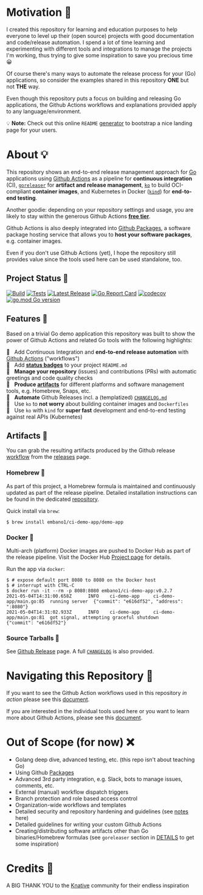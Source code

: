 # Motivation 💪

I created this repository for learning and education purposes to help everyone
to level up their (open source) projects with good documentation and
code/release automation. I spend a lot of time learning and experimenting with
different tools and integrations to manage the projects I'm working, thus trying
to give some inspiration to save you precious time 😀

Of course there's many ways to automate the release process for your (Go)
applications, so consider the examples shared in this repository **ONE** but not
**THE** way.

Even though this repository puts a focus on building and releasing Go
applications, the Github Actions workflows and explanations provided apply to
any language/environment.

💡 **Note:** Check out this online `README` [generator](https://readme.so/) to
bootstrap a nice landing page for your users. 

# About 💡

This repository shows an end-to-end release management approach for
[Go](https://golang.org/) applications using [Github
Actions](https://github.com/features/actions) as a pipeline for **continuous
integration** (CI), [`goreleaser`](https://goreleaser.com/) for **artifact and
release management**, [`ko`](https://github.com/google/ko) to build OCI-compliant
**container images**, and Kubernetes in Docker
([`kind`](https://github.com/kubernetes-sigs/kind)) for **end-to-end testing**.

Another goodie: depending on your repository settings and usage, you are likely
to stay within the generous Github Actions [**free
tier**](https://docs.github.com/en/github/setting-up-and-managing-billing-and-payments-on-github/about-billing-for-github-actions).

Github Actions is also deeply integrated into [Github
Packages](https://docs.github.com/en/packages/learn-github-packages/introduction-to-github-packages),
a software package hosting service that allows you to **host your software
packages**, e.g. container images.

Even if you don't use Github Actions (yet), I hope the repository still provides
value since the tools used here can be used standalone, too.

## Project Status 🚦

[![Build](https://github.com/embano1/ci-demo-app/actions/workflows/build.yaml/badge.svg)](https://github.com/embano1/ci-demo-app/actions/workflows/build.yaml)
[![Tests](https://github.com/embano1/ci-demo-app/actions/workflows/go-unit-tests.yaml/badge.svg)](https://github.com/embano1/ci-demo-app/actions/workflows/go-unit-tests.yaml)
[![Latest Release](https://img.shields.io/github/release/embano1/ci-demo-app.svg?logo=github&style=flat-square)](https://github.com/embano1/ci-demo-app/releases/latest)
[![Go Report Card](https://goreportcard.com/badge/github.com/embano1/ci-demo-app)](https://goreportcard.com/report/github.com/embano1/ci-demo-app)
[![codecov](https://codecov.io/gh/embano1/ci-demo-app/branch/main/graph/badge.svg?token=TC7MW723JO)](https://codecov.io/gh/embano1/ci-demo-app)
[![go.mod Go version](https://img.shields.io/github/go-mod/go-version/embano1/ci-demo-app)](https://github.com/embano1/ci-demo-app)

## Features 🤩

Based on a trivial Go demo application this repository was built to show the
power of Github Actions and related Go tools with the following highlights:

💫 &nbsp; Add Continuous Integration and **end-to-end release automation** with
[Github Actions](https://github.com/embano1/ci-demo-app/actions) ("workflows")  
💫 &nbsp; Add [**status badges**](#project-status-) to your project `README.md`  
💫 &nbsp; **Manage your repository** (issues) and contributions (PRs) with
automatic greetings and code quality checks  
💫 &nbsp; **Produce [artifacts](#artifacts-)** for different platforms and software management
tools, e.g. Homebrew, Snaps, etc.  
💫 &nbsp; **Automate** Github Releases incl. a (templatized) [`CHANGELOG.md`](CHANGELOG.md)  
💫 &nbsp; Use `ko` to **not worry** about building container images and
`Dockerfiles`  
💫 &nbsp; Use `ko` with `kind` for **super fast** development and end-to-end
testing against real APIs (Kubernetes)  

## Artifacts 💎

You can grab the resulting artifacts produced by the Github release
[workflow](./.github/workflows/release.yaml) from the
[releases](https://github.com/embano1/ci-demo-app/releases) page.

### Homebrew 🍺

As part of this project, a Homebrew formula is maintained and continuously
updated as part of the release pipeline. Detailed installation instructions can
be found in the dedicated
[repository](https://github.com/embano1/homebrew-ci-demo-app).

Quick install via `brew`:

```console
$ brew install embano1/ci-demo-app/demo-app
```

### Docker 🐳

Multi-arch (platform) Docker images are pushed to Docker Hub as part of the
release pipeline. Visit the Docker Hub [Project
page](https://hub.docker.com/r/embano1/ci-demo-app) for details.

Run the app via `docker`:

```console
$ # expose default port 8080 to 8080 on the Docker host
$ # interrupt with CTRL-C
$ docker run -it --rm -p 8080:8080 embano1/ci-demo-app:v0.2.7
2021-05-04T14:31:00.658Z      INFO    ci-demo-app     ci-demo-app/main.go:85  running server  {"commit": "e616df52", "address": ":8080"}
2021-05-04T14:31:02.933Z      INFO    ci-demo-app     ci-demo-app/main.go:81  got signal, attempting graceful shutdown        {"commit": "e616df52"}
```

### Source Tarballs 👾
See [Github Release](https://github.com/embano1/ci-demo-app/releases) page. A
full [`CHANGELOG`](./CHANGELOG.md) is also provided.

# Navigating this Repository 🧭

If you want to see the Github Action workflows used in this repository *in
action* please see this [document](./ACTIONS.md).

If you are interested in the individual tools used here or you want to learn
more about Github Actions, please see this [document](DETAILS.md).

# Out of Scope (for now) ❌

- Golang deep dive, advanced testing, etc. (this repo isn't about teaching Go)
- Using Github [Packages](https://github.com/features/packages)
- Advanced 3rd party integration, e.g. Slack, bots to manage issues, comments,
  etc.
- External (manual) workflow dispatch triggers
- Branch protection and role based access control
- Organization-wide workflows and templates
- Detailed security and repository hardening and guidelines (see [notes](DETAILS.md) here)
- Detailed guidelines for writing your custom Github Actions
- Creating/distributing software artifacts other than Go binaries/Homebrew
  formulas (see `goreleaser` section in [DETAILS](./DETAILS.md) to get some
  inspiration)

# Credits 💐

A BIG THANK YOU to the [Knative](https://knative.dev/) community for their endless
inspiration 


















































